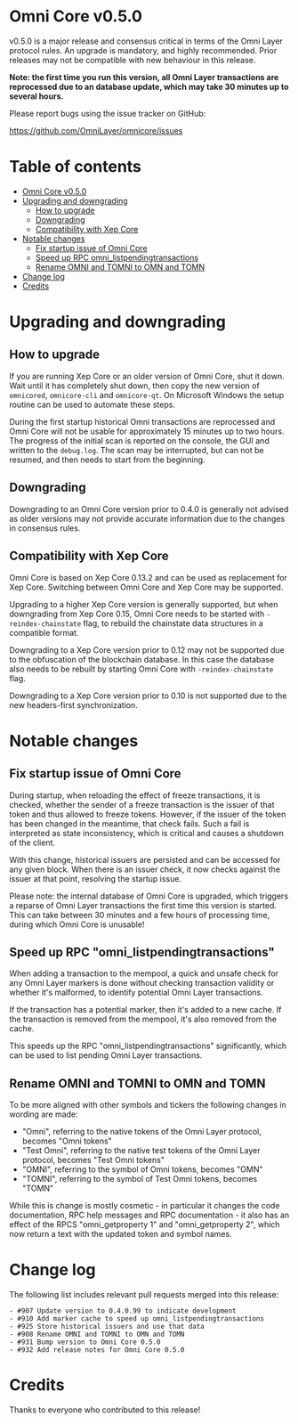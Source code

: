Omni Core v0.5.0
================

v0.5.0 is a major release and consensus critical in terms of the Omni Layer protocol rules. An upgrade is mandatory, and highly recommended. Prior releases may not be compatible with new behaviour in this release.

**Note: the first time you run this version, all Omni Layer transactions are reprocessed due to an database update, which may take 30 minutes up to several hours.**

Please report bugs using the issue tracker on GitHub:

  https://github.com/OmniLayer/omnicore/issues


Table of contents
=================

- [Omni Core v0.5.0](#omni-core-v050)
- [Upgrading and downgrading](#upgrading-and-downgrading)
  - [How to upgrade](#how-to-upgrade)
  - [Downgrading](#downgrading)
  - [Compatibility with Xep Core](#compatibility-with-xep-core)
- [Notable changes](#notable-changes)
  - [Fix startup issue of Omni Core](#fix-startup-issue-of-omni-core)
  - [Speed up RPC omni_listpendingtransactions](#speed-up-rpc-omni_listpendingtransactions)
  - [Rename OMNI and TOMNI to OMN and TOMN](#rename-omni-and-tomni-to-omn-and-tomn)
- [Change log](#change-log)
- [Credits](#credits)


Upgrading and downgrading
=========================

How to upgrade
--------------

If you are running Xep Core or an older version of Omni Core, shut it down. Wait until it has completely shut down, then copy the new version of `omnicored`, `omnicore-cli` and `omnicore-qt`. On Microsoft Windows the setup routine can be used to automate these steps.

During the first startup historical Omni transactions are reprocessed and Omni Core will not be usable for approximately 15 minutes up to two hours. The progress of the initial scan is reported on the console, the GUI and written to the `debug.log`. The scan may be interrupted, but can not be resumed, and then needs to start from the beginning.

Downgrading
-----------

Downgrading to an Omni Core version prior to 0.4.0 is generally not advised as older versions may not provide accurate information due to the changes in consensus rules.

Compatibility with Xep Core
-------------------------------

Omni Core is based on Xep Core 0.13.2 and can be used as replacement for Xep Core. Switching between Omni Core and Xep Core may be supported.

Upgrading to a higher Xep Core version is generally supported, but when downgrading from Xep Core 0.15, Omni Core needs to be started with `-reindex-chainstate` flag, to rebuild the chainstate data structures in a compatible format.

Downgrading to a Xep Core version prior to 0.12 may not be supported due to the obfuscation of the blockchain database. In this case the database also needs to be rebuilt by starting Omni Core with `-reindex-chainstate` flag.

Downgrading to a Xep Core version prior to 0.10 is not supported due to the new headers-first synchronization.


Notable changes
===============

Fix startup issue of Omni Core
------------------------------

During startup, when reloading the effect of freeze transactions, it is checked, whether the sender of a freeze transaction is the issuer of that token and thus allowed to freeze tokens. However, if the issuer of the token has been changed in the meantime, that check fails. Such a fail is interpreted as state inconsistency, which is critical and causes a shutdown of the client.

With this change, historical issuers are persisted and can be accessed for any given block. When there is an issuer check, it now checks against the issuer at that point, resolving the startup issue.

Please note: the internal database of Omni Core is upgraded, which triggers a reparse of Omni Layer transactions the first time this version is started. This can take between 30 minutes and a few hours of processing time, during which Omni Core is unusable!

Speed up RPC "omni_listpendingtransactions"
-------------------------------------------

When adding a transaction to the mempool, a quick and unsafe check for any Omni Layer markers is done without checking transaction validity or whether it's malformed, to identify potential Omni Layer transactions.

If the transaction has a potential marker, then it's added to a new cache. If the transaction is removed from the mempool, it's also removed from the cache.

This speeds up the RPC "omni_listpendingtransactions" significantly, which can be used to list pending Omni Layer transactions.

Rename OMNI and TOMNI to OMN and TOMN
-------------------------------------

To be more aligned with other symbols and tickers the following changes in wording are made:

- "Omni", referring to the native tokens of the Omni Layer protocol, becomes "Omni tokens"
- "Test Omni", referring to the native test tokens of the Omni Layer protocol, becomes "Test Omni tokens"
- "OMNI", referring to the symbol of Omni tokens, becomes "OMN"
- "TOMNI", referring to the symbol of Test Omni tokens, becomes "TOMN"

While this is change is mostly cosmetic - in particular it changes the code documentation, RPC help messages and RPC documentation - it also has an effect of the RPCS "omni_getproperty 1" and "omni_getproperty 2", which now return a text with the updated token and symbol names.


Change log
==========

The following list includes relevant pull requests merged into this release:

```
- #907 Update version to 0.4.0.99 to indicate development
- #910 Add marker cache to speed up omni_listpendingtransactions
- #925 Store historical issuers and use that data
- #908 Rename OMNI and TOMNI to OMN and TOMN
- #931 Bump version to Omni Core 0.5.0
- #932 Add release notes for Omni Core 0.5.0
```


Credits
=======

Thanks to everyone who contributed to this release!
